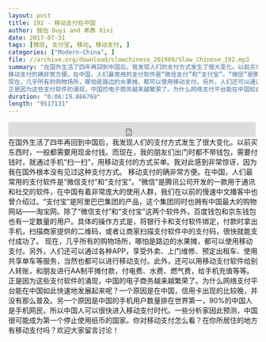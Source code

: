 ```yaml
---
layout: post
title: 192 - 移动支付在中国
author: 独怡 Duyi and 希茜 Xixi
date: 2017-07-31
tags: [微信, 支付宝, 移动, 移动支付, ]
categories: ["Modern-China", ]
file: //archive.org/download/slowchinese_201909/Slow_Chinese_192.mp3
summary: "在国外生活了四年再回到中国后，我发现人们的支付方式发生了很大变化。以前买东西时，一般都需要用现金付钱。而现在，我的朋友们出门时都不带钱包，需要付钱时，就通过手机“扫一扫”，用移动支付的方式买单。我对此感到非常惊讶，因为我在国外根本没有见过这种支付方式。  
移动支付的确非常方便。在中国，人们最常用的支付软件是“微信支付”和“支付宝”。“微信”是腾讯公司开发的一款用于通讯和社交的软件，在中国有着非常庞大的使用人群，我们在以前的慢速中文播客中也曾介绍过。“支付宝”是阿里巴巴集团的产品，这个集团同时也拥有中国最大的购物网站——淘宝网。除了“微信支付”和“支付宝”这两个软件外，百度钱包和京东钱包也有一定数量的用户。具体的操作方式是，将银行卡和支付软件绑定，付款时拿出手机，扫描商家提供的二维码，或者让商家扫描支付软件中的支付码，很快就能支付成功了。  
现在，几乎所有的购物场所，哪怕是路边的水果摊，都可以使用移动支付。另外，人们还可以通过各种APP，享受外卖、上门维修、预定出租车、使用共享单车等服务，当然也都可以进行移动支付。此外，还可以用移动支付软件给别人转账，和朋友进行AA制平摊付款，付电费、水费、燃气费，给手机充值等等。  
正是因为这些支付软件的涌现，中国的电子商务越来越繁荣了。为什么网络支付平台能在中国如此快速地发展起来呢？一个原因是在中国，信用卡出现的比较晚，并没有那么普及。另一个原因是中国的手机用户数量排在世界第一，90%的中国人是手机网民，所以中国人可以很快进入移动支付时代。一些分析家因此预测，中国很可能成为第一个停止使用纸币的国家。你对移动支付怎么看？在你所居住的地方有移动支付吗？欢迎大家留言讨论！"
duration: "0:06:19.866769"
length: "9517131"
---
```


<iframe src="https://archive.org/embed/slowchinese_201909/Slow_Chinese_192.mp3" width="500" height="30" frameborder="0" webkitallowfullscreen="true" mozallowfullscreen="true" allowfullscreen></iframe>
在国外生活了四年再回到中国后，我发现人们的支付方式发生了很大变化。以前买东西时，一般都需要用现金付钱。而现在，我的朋友们出门时都不带钱包，需要付钱时，就通过手机“扫一扫”，用移动支付的方式买单。我对此感到非常惊讶，因为我在国外根本没有见过这种支付方式。  
移动支付的确非常方便。在中国，人们最常用的支付软件是“微信支付”和“支付宝”。“微信”是腾讯公司开发的一款用于通讯和社交的软件，在中国有着非常庞大的使用人群，我们在以前的慢速中文播客中也曾介绍过。“支付宝”是阿里巴巴集团的产品，这个集团同时也拥有中国最大的购物网站——淘宝网。除了“微信支付”和“支付宝”这两个软件外，百度钱包和京东钱包也有一定数量的用户。具体的操作方式是，将银行卡和支付软件绑定，付款时拿出手机，扫描商家提供的二维码，或者让商家扫描支付软件中的支付码，很快就能支付成功了。  
现在，几乎所有的购物场所，哪怕是路边的水果摊，都可以使用移动支付。另外，人们还可以通过各种APP，享受外卖、上门维修、预定出租车、使用共享单车等服务，当然也都可以进行移动支付。此外，还可以用移动支付软件给别人转账，和朋友进行AA制平摊付款，付电费、水费、燃气费，给手机充值等等。  
正是因为这些支付软件的涌现，中国的电子商务越来越繁荣了。为什么网络支付平台能在中国如此快速地发展起来呢？一个原因是在中国，信用卡出现的比较晚，并没有那么普及。另一个原因是中国的手机用户数量排在世界第一，90%的中国人是手机网民，所以中国人可以很快进入移动支付时代。一些分析家因此预测，中国很可能成为第一个停止使用纸币的国家。你对移动支付怎么看？在你所居住的地方有移动支付吗？欢迎大家留言讨论！